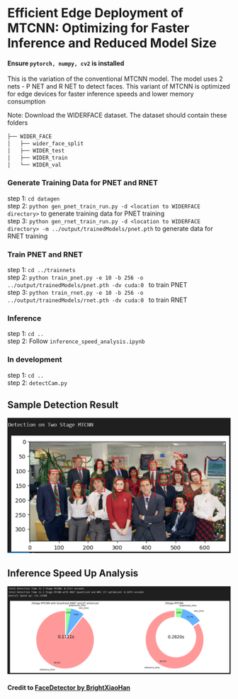 # Efficient Edge Deployment of MTCNN: Optimizing for Faster Inference and Reduced Model Size

#### Ensure ``pytorch, numpy, cv2`` is installed 

This is the variation of the conventional MTCNN model. The model uses 2 nets - P NET and R NET to detect faces.
This variant of MTCNN is optimized for edge devices for faster inference speeds and lower memory consumption

Note: Download the WIDERFACE dataset. The dataset should contain these folders
```
├── WIDER_FACE
│   ├── wider_face_split
│   ├── WIDER_test
│   ├── WIDER_train
│   └── WIDER_val
```

### Generate Training Data for PNET and RNET
step 1: `cd datagen`  
step 2: `python gen_pnet_train_run.py -d <location to WIDERFACE directory>` to generate training data for PNET training  
step 3: `python gen_rnet_train_run.py -d <location to WIDERFACE directory> -m ../output/trainedModels/pnet.pth` to generate data for RNET training  

### Train PNET and RNET
step 1: `cd ../trainnets`  
step 2: `python train_pnet.py -e 10 -b 256 -o ../output/trainedModels/pnet.pth -dv cuda:0 ` to train PNET  
step 3: `python train_rnet.py -e 10 -b 256 -o ../output/trainedModels/rnet.pth -dv cuda:0 ` to train RNET  

### Inference
step 1: `cd ..`  
step 2: Follow ``inference_speed_analysis.ipynb``

### In development  
step 1: `cd ..`  
step 2: `detectCam.py`

## Sample Detection Result
![The Office Cast](sample_detection.png)

## Inference Speed Up Analysis
![1.5x Speed Up from Conventional MTCNN to 2 Stage JIT Enabled MTCNN](analysis.png)

#### Credit to [FaceDetector by BrightXiaoHan](https://github.com/BrightXiaoHan/FaceDetector)

